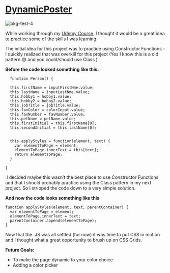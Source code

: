 # [DynamicPoster](https://garnettr.github.io/dynamicPoster/)

![bkg-test-4](https://user-images.githubusercontent.com/28959285/127429614-60b98b39-85cf-4000-aac3-7bdc3f957322.jpg)


While working through my [Udemy Course](demy.com/course/understand-javascript/), I thought it would be a great idea to practice some of the skills I was learning.

The initial idea for this project was to practice using Constructor Functions  -  I quickly realized that was overkill for this project
(Yes I know this is a old pattern :sweat_smile: and you could/should use Class )

**Before the code looked something like this:**

```
  function Person() {

  this.firstName = inputFirstNme.value;
  this.lastName = inputLastNme.value;
  this.hobby1 = hobby1.value;
  this.hobby2 = hobby2.value;
  this.jobTitle = jobTitle.value;
  this.favColor = colorInput.value;
  this.favNumber = favNumber.value;
  this.petName = petName.value;
  this.firstInitial = this.firstName[0];
  this.secondInitial = this.lastName[0];


  this.applyStyles = function(element, text) {
    var elementToPage = element;
    elementToPage.innerText = this[text];
    return elementToPage;
  }

}
```

 I decided maybe this wasn’t the best place to use Constructor Functions and that I should probably practice using the Class pattern in my next project. 
So I stripped the code down to a very simple solution. 

**And now the code looks something like this**

```
function applyStyles(element, text, parentContainer) {
  var elementToPage = element;
  elementToPage.innerText = text;
  parentContainer.append(elementToPage);
}
```


Now that the .JS was all settled (for now) it was time to put CSS in motion and I thought what a great opportunity to brush up on CSS Grids.




**Future Goals:** 
- To make the page dynamic to your color choice
- Adding a color picker

